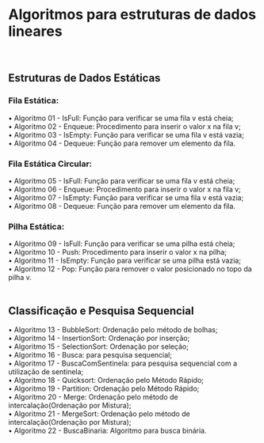 # Algoritmos para estruturas de dados lineares
</br>

## Estruturas de Dados Estáticas

### Fila Estática: </br>
• Algoritmo 01 - IsFull: Função para verificar se uma fila v está cheia; </br>
• Algoritmo 02 - Enqueue: Procedimento para inserir o valor x na fila v; </br>
• Algoritmo 03 - IsEmpty: Função para verificar se uma fila v está vazia; </br>
• Algoritmo 04 - Dequeue: Função para remover um elemento da fila. </br>

### Fila Estática Circular: </br>
• Algoritmo 05 - IsFull: Função para verificar se uma fila v está cheia; </br>
• Algoritmo 06 - Enqueue: Procedimento para inserir o valor x na fila v; </br>
• Algoritmo 07 - IsEmpty: Função para verificar se uma fila v está vazia; </br>
• Algoritmo 08 - Dequeue: Função para remover um elemento da fila. </br>
### Pilha Estática: </br>
• Algoritmo 09 - IsFull: Função para verificar se uma pilha está cheia; </br>
• Algoritmo 10 - Push: Procedimento para inserir o valor x na pilha; </br>
• Algoritmo 11 - IsEmpty: Função para verificar se uma pilha está vazia; </br>
• Algoritmo 12 - Pop: Função para remover o valor posicionado no topo da pilha v. </br>
</br>

## Classificação e Pesquisa Sequencial
• Algoritmo 13 - BubbleSort: Ordenação pelo método de bolhas; </br>
• Algoritmo 14 - InsertionSort: Ordenação por inserção; </br>
• Algoritmo 15 - SelectionSort: Ordenação por seleção; </br>
• Algoritmo 16 - Busca: para pesquisa sequencial; </br>
• Algoritmo 17 - BuscaComSentinela: para pesquisa sequencial com a utilização de sentinela; </br>
• Algoritmo 18 - Quicksort: Ordenação pelo Método Rápido; </br>
• Algoritmo 19 - Partition: Ordenação pelo Método Rápido; </br>
• Algoritmo 20 - Merge: Ordenação pelo método de intercalação(Ordenação por Mistura); </br>
• Algoritmo 21 - MergeSort: Ordenação pelo método de intercalação(Ordenação por Mistura); </br>
• Algoritmo 22 - BuscaBinaria: Algoritmo para busca binária.
